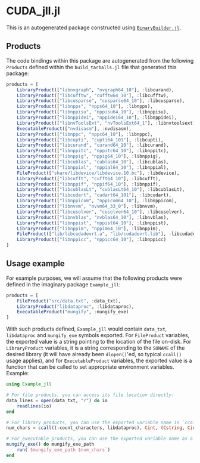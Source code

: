 # CUDA_jll.jl

This is an autogenerated package constructed using [`BinaryBuilder.jl`](https://github.com/JuliaPackaging/BinaryBuilder.jl).

## Products

The code bindings within this package are autogenerated from the following `Products` defined within the `build_tarballs.jl` file that generated this package:

```julia
products = [
    LibraryProduct(["libnvgraph", "nvgraph64_10"], :libcurand),
    LibraryProduct(["libcufftw", "cufftw64_10"], :libcufftw),
    LibraryProduct(["libcusparse", "cusparse64_10"], :libcusparse),
    LibraryProduct(["libnpps", "npps64_10"], :libnpps),
    LibraryProduct(["libnppisu", "nppisu64_10"], :libnppisu),
    LibraryProduct(["libnppidei", "nppidei64_10"], :libnppidei),
    LibraryProduct(["libnvToolsExt", "nvToolsExt64_1"], :libnvtoolsext),
    ExecutableProduct(["nvdisasm"], :nvdisasm),
    LibraryProduct(["libnppc", "nppc64_10"], :libnppc),
    LibraryProduct(["libcupti", "cupti64_101"], :libcupti),
    LibraryProduct(["libcurand", "curand64_10"], :libcurand),
    LibraryProduct(["libnppitc", "nppitc64_10"], :libnppitc),
    LibraryProduct(["libnppig", "nppig64_10"], :libnppig),
    LibraryProduct(["libcublas", "cublas64_10"], :libcublas),
    LibraryProduct(["libnppial", "nppial64_10"], :libnppial),
    FileProduct(["share/libdevice/libdevice.10.bc"], :libdevice),
    LibraryProduct(["libcufft", "cufft64_10"], :libcufft),
    LibraryProduct(["libnppif", "nppif64_10"], :libnppif),
    LibraryProduct(["libcublasLt", "cublasLt64_10"], :libcublasLt),
    LibraryProduct(["libcudart", "cudart64_101"], :libcudart),
    LibraryProduct(["libnppicom", "nppicom64_10"], :libnppicom),
    LibraryProduct(["libnvvm", "nvvm64_33_0"], :libnvvm),
    LibraryProduct(["libcusolver", "cusolver64_10"], :libcusolver),
    LibraryProduct(["libnvblas", "nvblas64_10"], :libnvblas),
    LibraryProduct(["libnppist", "nppist64_10"], :libnppist),
    LibraryProduct(["libnppim", "nppim64_10"], :libnppim),
    FileProduct(["lib/libcudadevrt.a", "lib/cudadevrt.lib"], :libcudadevrt),
    LibraryProduct(["libnppicc", "nppicc64_10"], :libnppicc)
]
```

## Usage example

For example purposes, we will assume that the following products were defined in the imaginary package `Example_jll`:

```julia
products = [
    FileProduct("src/data.txt", :data_txt),
    LibraryProduct("libdataproc", :libdataproc),
    ExecutableProduct("mungify", :mungify_exe)
]
```

With such products defined, `Example_jll` would contain `data_txt`, `libdataproc` and `mungify_exe` symbols exported. For `FileProduct` variables, the exported value is a string pointing to the location of the file on-disk.  For `LibraryProduct` variables, it is a string corresponding to the `SONAME` of the desired library (it will have already been `dlopen()`'ed, so typical `ccall()` usage applies), and for `ExecutableProduct` variables, the exported value is a function that can be called to set appropriate environment variables.  Example:

```julia
using Example_jll

# For file products, you can access its file location directly:
data_lines = open(data_txt, "r") do io
    readlines(io)
end

# For library products, you can use the exported variable name in `ccall()` invocations directly
num_chars = ccall((:count_characters, libdataproc), Cint, (Cstring, Cint), data_lines[1], length(data_lines[1]))

# For executable products, you can use the exported variable name as a function that you can call
mungify_exe() do mungify_exe_path
    run(`$mungify_exe_path $num_chars`)
end
```
